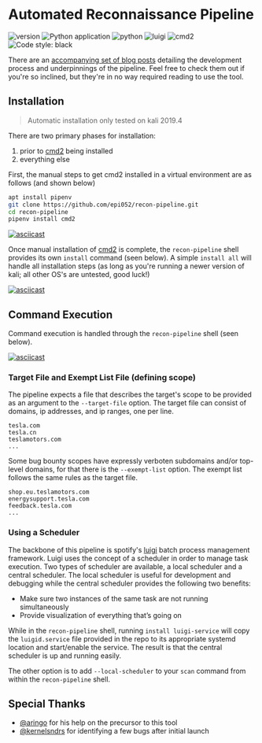 # Automated Reconnaissance Pipeline

![version](https://img.shields.io/badge/version-0.7.3-informational?style=for-the-badge)
![Python application](https://img.shields.io/github/workflow/status/epi052/recon-toolkit/build?style=for-the-badge)
![python](https://img.shields.io/badge/python-3.7-informational?style=for-the-badge)
![luigi](https://img.shields.io/badge/luigi-2.8.11-yellowgreen?style=for-the-badge)
![cmd2](https://img.shields.io/badge/cmd2-0.9.23-yellowgreen?style=for-the-badge)
![Code style: black](https://img.shields.io/badge/code%20style-black-000000.svg?style=for-the-badge)

There are an [accompanying set of blog posts](https://epi052.gitlab.io/notes-to-self/blog/2019-09-01-how-to-build-an-automated-recon-pipeline-with-python-and-luigi/) detailing the development process and underpinnings of the pipeline.  Feel free to check them out if you're so inclined, but they're in no way required reading to use the tool.

## Installation

> Automatic installation only tested on kali 2019.4

There are two primary phases for installation: 

1. prior to [cmd2](https://github.com/python-cmd2/cmd2) being installed
2. everything else

First, the manual steps to get cmd2 installed in a virtual environment are as follows (and shown below)

```bash
apt install pipenv
git clone https://github.com/epi052/recon-pipeline.git
cd recon-pipeline
pipenv install cmd2
```

[![asciicast](https://asciinema.org/a/AxFd1SaLVx7mQdxqQBLfh6aqj.svg)](https://asciinema.org/a/AxFd1SaLVx7mQdxqQBLfh6aqj)

Once manual installation of [cmd2](https://github.com/python-cmd2/cmd2) is complete, the `recon-pipeline` shell provides its own `install` command (seen below).  A simple `install all` will handle all installation steps (as long as you're running a newer version of kali; all other OS's are untested, good luck!)

[![asciicast](https://asciinema.org/a/294414.svg)](https://asciinema.org/a/294414)

## Command Execution

Command execution is handled through the `recon-pipeline` shell (seen below).    

[![asciicast](https://asciinema.org/a/293302.svg)](https://asciinema.org/a/293302)

### Target File and Exempt List File (defining scope) 

The pipeline expects a file that describes the target's scope to be provided as an argument to the `--target-file` option.  The target file can consist of domains, ip addresses, and ip ranges, one per line.

```text
tesla.com
tesla.cn
teslamotors.com
...
```

Some bug bounty scopes have expressly verboten subdomains and/or top-level domains, for that there is the `--exempt-list` option.  The exempt list follows the same rules as the target file.

```text
shop.eu.teslamotors.com
energysupport.tesla.com
feedback.tesla.com
...
```

### Using a Scheduler

The backbone of this pipeline is spotify's [luigi](https://github.com/spotify/luigi) batch process management framework.  Luigi uses the concept of a scheduler in order to manage task execution.  Two types of scheduler are available, a local scheduler and a central scheduler.  The local scheduler is useful for development and debugging while the central scheduler provides the following two benefits:

- Make sure two instances of the same task are not running simultaneously
- Provide visualization of everything that’s going on

While in the `recon-pipeline` shell, running `install luigi-service` will copy the `luigid.service` file provided in the 
repo to its appropriate systemd location and start/enable the service.  The result is that the central scheduler is up
and running easily.

The other option is to add `--local-scheduler` to your `scan` command from within the `recon-pipeline` shell.


## Special Thanks

- [@aringo](https://github.com/aringo) for his help on the precursor to this tool
- [@kernelsndrs](https://github.com/kernelsndrs) for identifying a few bugs after initial launch




